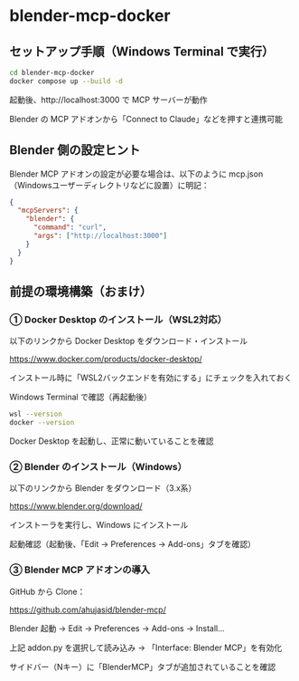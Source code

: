 # blender-mcp-docker

## セットアップ手順（Windows Terminal で実行）

```bash
cd blender-mcp-docker
docker compose up --build -d
```

起動後、http://localhost:3000 で MCP サーバーが動作

Blender の MCP アドオンから「Connect to Claude」などを押すと連携可能

## Blender 側の設定ヒント

Blender MCP アドオンの設定が必要な場合は、以下のように mcp.json（Windowsユーザーディレクトリなどに設置）に明記：

```json
{
  "mcpServers": {
    "blender": {
      "command": "curl",
      "args": ["http://localhost:3000"]
    }
  }
}
```

## 前提の環境構築（おまけ）
### ① Docker Desktop のインストール（WSL2対応）

以下のリンクから Docker Desktop をダウンロード・インストール

https://www.docker.com/products/docker-desktop/

インストール時に「WSL2バックエンドを有効にする」にチェックを入れておく

Windows Terminal で確認（再起動後）

```bash
wsl --version
docker --version
```

Docker Desktop を起動し、正常に動いていることを確認

### ② Blender のインストール（Windows）

以下のリンクから Blender をダウンロード（3.x系）

https://www.blender.org/download/

インストーラを実行し、Windows にインストール

起動確認（起動後、「Edit → Preferences → Add-ons」タブを確認）

### ③ Blender MCP アドオンの導入

GitHub から Clone：

https://github.com/ahujasid/blender-mcp/

Blender 起動 → Edit → Preferences → Add-ons → Install...

上記 addon.py を選択して読み込み → 「Interface: Blender MCP」を有効化

サイドバー（Nキー）に「BlenderMCP」タブが追加されていることを確認